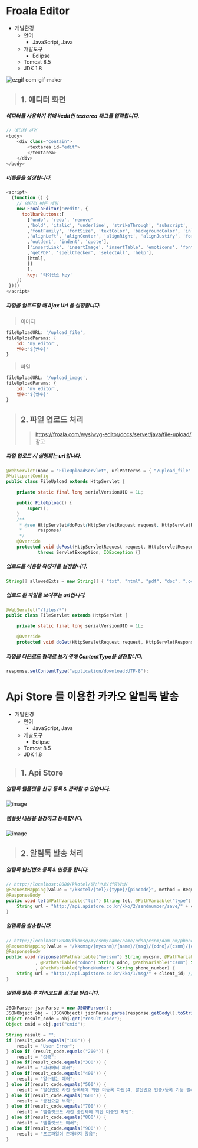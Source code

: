 # Froala Editor

- 개발환경
  - 언어
    - JavaScript, Java
  - 개발도구
    - Eclipse
  - Tomcat 8.5
  - JDK 1.8



![ezgif com-gif-maker](https://user-images.githubusercontent.com/28374739/186798409-8284cc9b-05db-40a7-909b-4ebb14d47469.gif)

> ## 1. 에디터 화면
##### 에디터를 사용하기 위해 #edit인 textarea 태그를 입력합니다.
```javascript
// 에디터 선언
<body>
	<div class="contain">
		<textarea id="edit">
		</textarea>
	</div>
</body>

```
##### 버튼들을 설정합니다.
```javascript
<script>
  (function () {
    // 에디터 버튼 세팅
    new FroalaEditor('#edit', {
      toolbarButtons:[
        ['undo', 'redo', 'remove'
        ,'bold', 'italic', 'underline', 'strikeThrough', 'subscript', 'superscript'
        ,'fontFamily', 'fontSize', 'textColor', 'backgroundColor', 'inlineClass', 'inlineStyle', 'clearFormatting'
        ,'alignLeft', 'alignCenter', 'alignRight', 'alignJustify', 'formatOLSimple', 'formatOL', 'formatUL', 'paragraphFormat', 'paragraphStyle', 'lineHeight'
        ,'outdent', 'indent', 'quote'],
        ['insertLink', 'insertImage', 'insertTable', 'emoticons', 'fontAwesome', 'specialCharacters', 'embedly', 'insertFile', 'insertHR', 'fullscreen', 'print'
        ,'getPDF', 'spellChecker', 'selectAll', 'help'],
        [html],
        []
        ],
        key: '라이센스 key'
    })
 })()
</script>
```

##### 파일을 업로드할 때  Ajax Url 을 설정합니다.
> 이미지
```javascript
fileUploadURL: '/upload_file',
fileUploadParams: {
	id: 'my_editor',
	변수:'${변수}'
}
```
> 파일
```javascript
fileUploadURL: '/upload_image',
fileUploadParams: {
	id: 'my_editor',
	변수:'${변수}'
}
```



> ## 2. 파일 업로드 처리
>> https://froala.com/wysiwyg-editor/docs/server/java/file-upload/ 참고
##### 파일 업로드 시 실행되는 url입니다.
```java
@WebServlet(name = "FileUploadServlet", urlPatterns = { "/upload_file" })
@MultipartConfig
public class FileUpload extends HttpServlet {

	private static final long serialVersionUID = 1L;

	public FileUpload() {
		super();
	}
	/**
	 * @see HttpServlet#doPost(HttpServletRequest request, HttpServletResponse
	 *      response)
	 */
	@Override
	protected void doPost(HttpServletRequest request, HttpServletResponse response)
			throws ServletException, IOException {}
```
##### 업로드를 허용할 확장자를 설정합니다.
```java
String[] allowedExts = new String[] { "txt", "html", "pdf", "doc", ".octet-stream" };
```

##### 업로드 된 파일을 보여주는 url입니다.
```java
@WebServlet("/files/*")
public class FileServlet extends HttpServlet {

	private static final long serialVersionUID = 1L;

	@Override
	protected void doGet(HttpServletRequest request, HttpServletResponse response) {}
```
##### 파일을 다운로드 형태로 보기 위해 ContentType을 설정합니다.
```java
response.setContentType("application/download;UTF-8");
```









# Api Store 를 이용한 카카오 알림톡 발송

- 개발환경
  - 언어
    - JavaScript, Java
  - 개발도구
    - Eclipse
  - Tomcat 8.5
  - JDK 1.8



> ## 1. Api Store
##### 알림톡 템플릿을 신규 등록 & 관리할 수 있습니다.
![image](https://user-images.githubusercontent.com/28374739/186803835-f5cc2c0a-4ef7-47cf-b48e-47693757ed0c.png)


##### 템플릿 내용을 설정하고 등록합니다.
![image](https://user-images.githubusercontent.com/28374739/186803935-c32d1712-85ce-4801-beb8-cad97087fd92.png)


> ## 2. 알림톡 발송 처리
##### 알림톡 발신번호 등록 & 인증을 합니다.
```java
// http://localhost:8080/kkotel/발신번호/인증방법/
@RequestMapping(value = "/kkotel/{tel}/{type}/{pincode}", method = RequestMethod.GET)
@ResponseBody
public void tel(@PathVariable("tel") String tel, @PathVariable("type") String type, @PathVariable("pincode") String pincode) {
	String url = "http://api.apistore.co.kr/kko/2/sendnumber/save/" + client_id; // client_id는 Api Store 아이디 입니다.
}
```


##### 알림톡을 발송합니다.
```java
// http://localhost:8080/kkomsg/mycsnm/name/name/odno/csnm/dam_nm/phoneNumber
@RequestMapping(value = "/kkomsg/{mycsnm}/{name}/{msg}/{odno}/{csnm}/{dam_nm}/{phoneNumber}", method = RequestMethod.GET)
@ResponseBody
public void response(@PathVariable("mycsnm") String mycsnm, @PathVariable("name") String name, @PathVariable("msg") String msg
		   , @PathVariable("odno") String odno, @PathVariable("csnm") String csnm, @PathVariable("dam_nm") String dam_nm
		   , @PathVariable("phoneNumber") String phone_number) {
	String url = "http://api.apistore.co.kr/kko/1/msg/" + client_id; // client_id는 Api Store 아이디 입니다.
}
```
##### 알림톡 발송 후 처리코드를 결과로 받습니다.
```java
JSONParser jsonParse = new JSONParser();
JSONObject obj = (JSONObject) jsonParse.parse(response.getBody().toString());
Object result_code = obj.get("result_code");
Object cmid = obj.get("cmid");

String result = "";
if (result_code.equals("100")) {
	result = "User Error";
} else if (result_code.equals("200")) {
	result = "성공";
} else if(result_code.equals("300")) {
	result = "파라메터 에러";
} else if(result_code.equals("400")) {
	result = "알수없는 에러";
} else if(result_code.equals("500")) {
	result = "발신번호 사전 등록제에 의한 미등록 차단(4. 발신번호 인증/등록 기능 필수)";
} else if(result_code.equals("600")) {
	result = "충전요금 부족";
} else if(result_code.equals("700")) {
	result = "템플릿코드 사전 승인제에 의한 미승인 차단";
} else if(result_code.equals("800")) {
	result = "템플릿코드 에러";
} else if(result_code.equals("900")) {
	result = "프로파일이 존재하지 않음";
}
```
